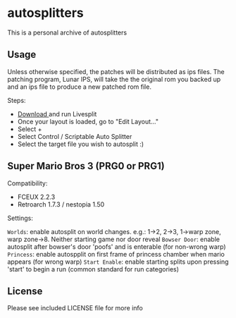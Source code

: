 autosplitters
=============

This is a personal archive of autosplitters

Usage
-----

Unless otherwise specified, the patches will be distributed as ips files.
The patching program, Lunar IPS, will take the the original rom you backed
up and an ips file to produce a new patched rom file.

Steps:

* [Download <link>](http://livesplit.github.io/downloads/) and run Livesplit
* Once your layout is loaded, go to "Edit Layout..."
* Select +
* Select Control / Scriptable Auto Splitter
* Select the target file you wish to autosplit :)

Super Mario Bros 3 (PRG0 or PRG1)
---------------------------------

Compatibility:

* FCEUX 2.2.3
* Retroarch 1.7.3 / nestopia 1.50

Settings:

`Worlds`: enable autosplit on world changes. e.g.: 1->2, 2->3, 1->warp zone, warp zone->8. Neither starting game nor door reveal
`Bowser Door`: enable autosplit after bowser's door 'poofs' and is enterable (for non-wrong warp)
`Princess`: enable autospplit on first frame of princess chamber when mario appears (for wrong warp)
`Start Enable`: enable starting splits upon pressing 'start' to begin a run (common standard for run categories)

License
-------

Please see included LICENSE file for more info